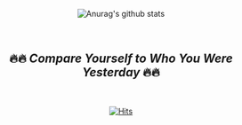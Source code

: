 <div align=center>

![Anurag's github stats](https://github-readme-stats.vercel.app/api?username=bosl95&theme=buefy)<br>

<br>

## :fire::fire: *Compare Yourself to Who You Were Yesterday* :fire::fire:

<br>

  
  
  [![Hits](https://hits.seeyoufarm.com/api/count/incr/badge.svg?url=https%3A%2F%2Fgithub.com%2Fbosl95&count_bg=%2379C83D&title_bg=%23555555&icon=&icon_color=%23E7E7E7&title=&edge_flat=true)](https://hits.seeyoufarm.com)
  
  </div>
<!--
**bosl95/bosl95** is a ✨ _special_ ✨ repository because its `README.md` (this file) appears on your GitHub profile.

Here are some ideas to get you started:

- 🔭 I’m currently working on ...
- 🌱 I’m currently learning ...
- 👯 I’m looking to collaborate on ...
- 🤔 I’m looking for help with ...
- 💬 Ask me about ...
- 📫 How to reach me: ...
- 😄 Pronouns: ...
- ⚡ Fun fact: ...
-->
